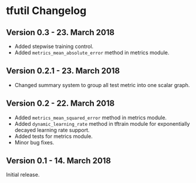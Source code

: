 # tfutil Changelog

## Version 0.3 - 23. March 2018

* Added stepwise training control.
* Added `metrics_mean_absolute_error` method in metrics module.

## Version 0.2.1 - 23. March 2018

* Changed summary system to group all test metric into one scalar graph.

## Version 0.2 - 22. March 2018

* Added `metrics_mean_squared_error` method in metrics module.
* Added `dynamic_learning_rate` method in tftrain module for exponentially decayed learning rate support.
* Added tests for metrics module.
* Minor bug fixes.

## Version 0.1 - 14. March 2018

Initial release.